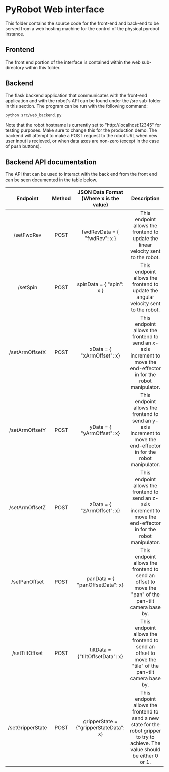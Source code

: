# PyRobot Web interface
This folder contains the source code for the front-end and back-end to be served from a web hosting machine for the control of the physical pyrobot instance. 

## Frontend
The front end portion of the interface is contained within the web sub-directory within this folder.

## Backend
The flask backend application that communicates with the front-end application and with the robot's API can be found under the /src sub-folder in this section. The program can be run with the following command:

```bash
python src/web_backend.py
```

Note that the robot hostname is currently set to "http://localhost:12345" for testing purposes. Make sure to change this for the production demo. The backend will attempt to make a POST request to the robot URL when new user input is recieved, or when data axes are non-zero (except in the case of push buttons). 

## Backend API documentation
The API that can be used to interact with the back end from the front end can be seen documented in the table below.

|     Endpoint     | Method | JSON Data Format (Where x is the value) |                                                             Description                                                            |
|:----------------:|:------:|:---------------------------------------:|:----------------------------------------------------------------------------------------------------------------------------------:|
| /setFwdRev       | POST   | fwdRevData = { "fwdRev": x }            | This endpoint allows the frontend to update the linear velocity sent to the robot.                |
| /setSpin         | POST   | spinData = { "spin": x }                | This endpoint allows the frontend to update the angular velocity sent to the robot.                |
| /setArmOffsetX   | POST   | xData = { "xArmOffset": x}              | This endpoint allows the frontend to send an x-axis increment to move the end-effector in for the robot manipulator.               |
| /setArmOffsetY   | POST   | yData = { "yArmOffset": x}              | This endpoint allows the frontend to send an y-axis increment to move the end-effector in for the robot manipulator.               |
| /setArmOffsetZ   | POST   | zData = { "zArmOffset": x}              | This endpoint allows the frontend to send an z-axis increment to move the end-effector in for the robot manipulator.               |
| /setPanOffset    | POST   | panData = { "panOffsetData": x}         | This endpoint allows the frontend to send an offset to move the "pan" of the pan-tilt camera base by.                              |
| /setTiltOffset   | POST   | tiltData = {"tiltOffsetData": x}        | This endpoint allows the frontend to send an offset to move the "tile" of the pan-tilt camera base by.                             |
| /setGripperState | POST   | gripperState = {"gripperStateData": x}  | This endpoint allows the frontend to send a new state for the robot gripper to try to achieve. The value should be either 0 or 1.  |
